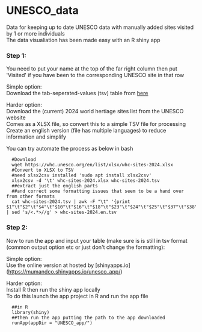 # UNESCO_data
Data for keeping up to date UNESCO data with manually added sites visited by 1 or more individuals <br/>
The data visualiation has been made easy with an R shiny app

### Step 1: <br/>

You need to put your name at the top of the far right column then put 'Visited' if you have been to the corresponding UNESCO site in that row

Simple option: <br/>
Download the tab-seperated-values (tsv) table from [here](https://drive.google.com/file/d/1b35NXsE1byxTfPNQv4frB-2Eol95HAO1/view?usp=sharing) <br/>

Harder option: <br/>
Download the (current) 2024 world hertiage sites list from the UNESCO website <br/>
Comes as a XLSX file, so convert this to a simple TSV file for processing <br/>
Create an english version (file has multiple languages) to reduce information and simplify <br/>

You can try automate the process as below in bash

      #Download
      wget https://whc.unesco.org/en/list/xlsx/whc-sites-2024.xlsx
      #Convert to XLSX to TSV
      #need xlsx2csv installed 'sudo apt install xlsx2csv'
      xlsx2csv -d '\t' whc-sites-2024.xlsx whc-sites-2024.tsv
      ##extract just the english parts
      ##and correct some formatting issues that seem to be a hand over from other formats
      cat whc-sites-2024.tsv | awk -F "\t" '{print $1"\t"$2"\t"$4"\t"$10"\t"$16"\t"$18"\t"$23"\t"$24"\t"$25"\t"$37"\t"$38"\t"$39"\t"$45"\t"$47"\t"$48}' | sed 's/<.*>//g' > whc-sites-2024.en.tsv
      
### Step 2: <br/>      
Now to run the app and input your table (make sure is is still in tsv format (common output option etc or just don't change the formatting):

Simple option: <br/>
Use the online version at hosted by [shinyapps.io] (https://mumandco.shinyapps.io/unesco_app/) <br/>

Harder option: <br/>
Install R then run the shiny app locally <br/>
To do this launch the app project in R and run the app file

      ##in R
      library(shiny)
      ##then run the app putting the path to the app downloaded
      runApp(appDir = "UNESCO_app/")


